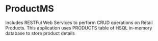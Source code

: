 # ProductMS
Includes RESTFul Web Services to perform CRUD operations on Retail Products. This application uses PRODUCTS table of HSQL in-memory database to store product details
